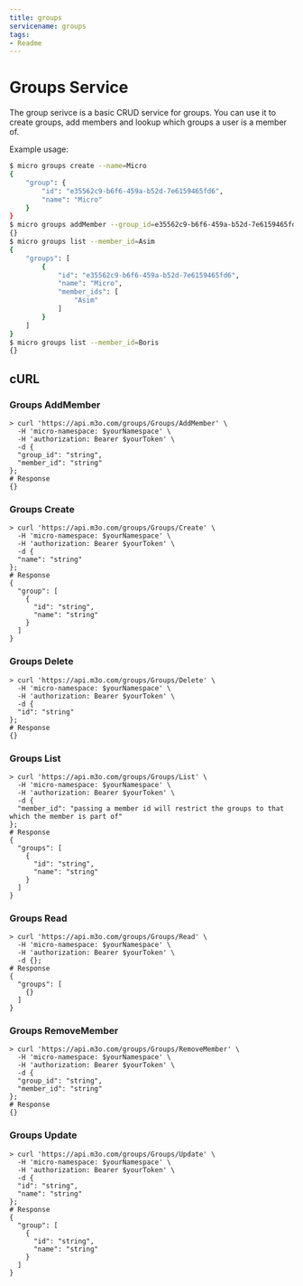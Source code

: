```yaml
---
title: groups
servicename: groups
tags: 
- Readme
---
```

# Groups Service

The group serivce is a basic CRUD service for groups. You can use it to create groups, add members and lookup which groups a user is a member of.

Example usage:

```bash
$ micro groups create --name=Micro
{
	"group": {
		"id": "e35562c9-b6f6-459a-b52d-7e6159465fd6",
		"name": "Micro"
	}
}
$ micro groups addMember --group_id=e35562c9-b6f6-459a-b52d-7e6159465fd6 --member_id=Asim
{}
$ micro groups list --member_id=Asim
{
	"groups": [
		{
			"id": "e35562c9-b6f6-459a-b52d-7e6159465fd6",
			"name": "Micro",
			"member_ids": [
				"Asim"
			]
		}
	]
}
$ micro groups list --member_id=Boris
{}
```

## cURL


### Groups AddMember
<!-- We use the request body description here as endpoint descriptions are not
being lifted correctly from the proto by the openapi spec generator -->

```shell
> curl 'https://api.m3o.com/groups/Groups/AddMember' \
  -H 'micro-namespace: $yourNamespace' \
  -H 'authorization: Bearer $yourToken' \
  -d {
  "group_id": "string",
  "member_id": "string"
};
# Response
{}
```


### Groups Create
<!-- We use the request body description here as endpoint descriptions are not
being lifted correctly from the proto by the openapi spec generator -->

```shell
> curl 'https://api.m3o.com/groups/Groups/Create' \
  -H 'micro-namespace: $yourNamespace' \
  -H 'authorization: Bearer $yourToken' \
  -d {
  "name": "string"
};
# Response
{
  "group": [
    {
      "id": "string",
      "name": "string"
    }
  ]
}
```


### Groups Delete
<!-- We use the request body description here as endpoint descriptions are not
being lifted correctly from the proto by the openapi spec generator -->

```shell
> curl 'https://api.m3o.com/groups/Groups/Delete' \
  -H 'micro-namespace: $yourNamespace' \
  -H 'authorization: Bearer $yourToken' \
  -d {
  "id": "string"
};
# Response
{}
```


### Groups List
<!-- We use the request body description here as endpoint descriptions are not
being lifted correctly from the proto by the openapi spec generator -->

```shell
> curl 'https://api.m3o.com/groups/Groups/List' \
  -H 'micro-namespace: $yourNamespace' \
  -H 'authorization: Bearer $yourToken' \
  -d {
  "member_id": "passing a member id will restrict the groups to that which the member is part of"
};
# Response
{
  "groups": [
    {
      "id": "string",
      "name": "string"
    }
  ]
}
```


### Groups Read
<!-- We use the request body description here as endpoint descriptions are not
being lifted correctly from the proto by the openapi spec generator -->

```shell
> curl 'https://api.m3o.com/groups/Groups/Read' \
  -H 'micro-namespace: $yourNamespace' \
  -H 'authorization: Bearer $yourToken' \
  -d {};
# Response
{
  "groups": [
    {}
  ]
}
```


### Groups RemoveMember
<!-- We use the request body description here as endpoint descriptions are not
being lifted correctly from the proto by the openapi spec generator -->

```shell
> curl 'https://api.m3o.com/groups/Groups/RemoveMember' \
  -H 'micro-namespace: $yourNamespace' \
  -H 'authorization: Bearer $yourToken' \
  -d {
  "group_id": "string",
  "member_id": "string"
};
# Response
{}
```


### Groups Update
<!-- We use the request body description here as endpoint descriptions are not
being lifted correctly from the proto by the openapi spec generator -->

```shell
> curl 'https://api.m3o.com/groups/Groups/Update' \
  -H 'micro-namespace: $yourNamespace' \
  -H 'authorization: Bearer $yourToken' \
  -d {
  "id": "string",
  "name": "string"
};
# Response
{
  "group": [
    {
      "id": "string",
      "name": "string"
    }
  ]
}
```


